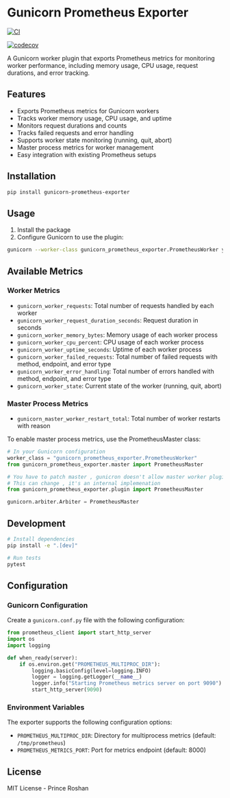 # Gunicorn Prometheus Exporter

[![CI](https://github.com/agent-hellboy/gunicorn-prometheus-exporter/actions/workflows/ci.yml/badge.svg)](https://github.com/agent-hellboy/gunicorn-prometheus-exporter/actions/workflows/ci.yml)

[![codecov](https://codecov.io/gh/Agent-Hellboy/gunicorn-prometheus-exporter/graph/badge.svg?token=NE7JS4FZHC)](https://codecov.io/gh/Agent-Hellboy/gunicorn-prometheus-exporter)

A Gunicorn worker plugin that exports Prometheus metrics for monitoring worker performance, including memory usage, CPU usage, request durations, and error tracking.

## Features

- Exports Prometheus metrics for Gunicorn workers
- Tracks worker memory usage, CPU usage, and uptime
- Monitors request durations and counts
- Tracks failed requests and error handling
- Supports worker state monitoring (running, quit, abort)
- Master process metrics for worker management
- Easy integration with existing Prometheus setups

## Installation

```bash
pip install gunicorn-prometheus-exporter
```

## Usage

1. Install the package
2. Configure Gunicorn to use the plugin:

```bash
gunicorn --worker-class gunicorn_prometheus_exporter.PrometheusWorker your_app:app
```

## Available Metrics

### Worker Metrics

- `gunicorn_worker_requests`: Total number of requests handled by each worker
- `gunicorn_worker_request_duration_seconds`: Request duration in seconds
- `gunicorn_worker_memory_bytes`: Memory usage of each worker process
- `gunicorn_worker_cpu_percent`: CPU usage of each worker process
- `gunicorn_worker_uptime_seconds`: Uptime of each worker process
- `gunicorn_worker_failed_requests`: Total number of failed requests with method, endpoint, and error type
- `gunicorn_worker_error_handling`: Total number of errors handled with method, endpoint, and error type
- `gunicorn_worker_state`: Current state of the worker (running, quit, abort)

### Master Process Metrics

- `gunicorn_master_worker_restart_total`: Total number of worker restarts with reason

To enable master process metrics, use the PrometheusMaster class:

```python
# In your Gunicorn configuration
worker_class = "gunicorn_prometheus_exporter.PrometheusWorker"
from gunicorn_prometheus_exporter.master import PrometheusMaster

# You have to patch master , gunicron doesn't allow master worker plugin
# This can change , it's an internal implemenation
from gunicorn_prometheus_exporter.plugin import PrometheusMaster

gunicorn.arbiter.Arbiter = PrometheusMaster
```


## Development

```bash
# Install dependencies
pip install -e ".[dev]"

# Run tests
pytest
```

## Configuration

### Gunicorn Configuration

Create a `gunicorn.conf.py` file with the following configuration:

```python
from prometheus_client import start_http_server
import os
import logging

def when_ready(server):
    if os.environ.get("PROMETHEUS_MULTIPROC_DIR"):
        logging.basicConfig(level=logging.INFO)
        logger = logging.getLogger(__name__)
        logger.info("Starting Prometheus metrics server on port 9090")
        start_http_server(9090)
```

### Environment Variables

The exporter supports the following configuration options:

- `PROMETHEUS_MULTIPROC_DIR`: Directory for multiprocess metrics (default: `/tmp/prometheus`)
- `PROMETHEUS_METRICS_PORT`: Port for metrics endpoint (default: 8000)



## License

MIT License - Prince Roshan

